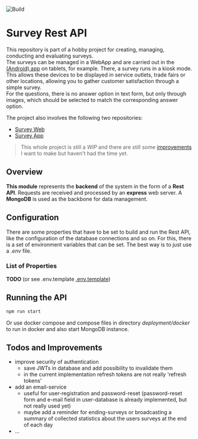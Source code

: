 ![Build](https://github.com/nilskrtm/survey-test-api/actions/workflows/push.yml/badge.svg)

# Survey Rest API

This repository is part of a hobby project for creating, managing, conducting and evaluating surveys.<br/>
The surveys can be managed in a WebApp and are carried out in the [(Android) app](https://github.com/nilskrtm/SurveyTestApp) on tablets, for example. There, a survey runs in a kiosk mode. This allows these devices to be displayed in service outlets, trade fairs or other locations, allowing you to gather customer satisfaction through a simple survey.<br/>
For the questions, there is no answer option in text form, but only through images, which should be selected to match the corresponding answer option.

The project also involves the following two repositories:

- [Survey Web](https://github.com/nilskrtm/survey-test-web)
- [Survey App](https://github.com/nilskrtm/SurveyTestApp)

> This whole project is still a _WIP_ and there are still some [improvements](#todos-and-improvements) I want to make but haven't had the time yet.

## Overview

<b>This module</b> represents the <b>backend</b> of the system in the form of a <b>Rest API</b>. Requests are received and processed by an <b>express</b> web server. A <b>MongoDB</b> is used as the backbone for data management.

## Configuration

There are some properties that have to be set to build and run the Rest API, like the configuration of the database connections and so on. For this, there is a set of environment variables that can be set. The best way is to just use a _.env_ file.

### List of Properties

<b>TODO</b> (or see .env.template [.env.template](https://github.com/nilskrtm/survey-test-api/blob/master/.env.template))

## Running the API

```bash
npm run start
```

Or use docker compose and compose files in directory _deployment/docker_ to run in docker and also start MongoDB instance.

## Todos and Improvements

- improve security of authentication
    - save JWTs in database and add possibility to invalidate them
    - in the current implementation refresh tokens are not really 'refresh tokens'
- add an email-service
    - useful for user-registration and password-reset (password-reset form and e-mail field in user-database is already implemented, but not really used yet)
    - maybe add a reminder for ending-surveys or broadcasting a summary of collected statistics about the users surveys at the end of each day
- ...

